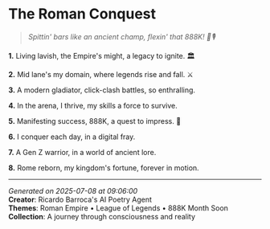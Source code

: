 # The Roman Conquest

> *Spittin' bars like an ancient champ, flexin' that 888K! 💪🎙️*

**1.** Living lavish, the Empire's might, a legacy to ignite. 🏛️


**2.** Mid lane's my domain, where legends rise and fall. ⚔️


**3.** A modern gladiator, click-clash battles, so enthralling.


**4.** In the arena, I thrive, my skills a force to survive.


**5.** Manifesting success, 888K, a quest to impress. 🎯


**6.** I conquer each day, in a digital fray.


**7.** A Gen Z warrior, in a world of ancient lore.


**8.** Rome reborn, my kingdom's fortune, forever in motion.



---

*Generated on 2025-07-08 at 09:06:00*  
**Creator**: Ricardo Barroca's AI Poetry Agent  
**Themes**: Roman Empire • League of Legends • 888K Month Soon  
**Collection**: A journey through consciousness and reality